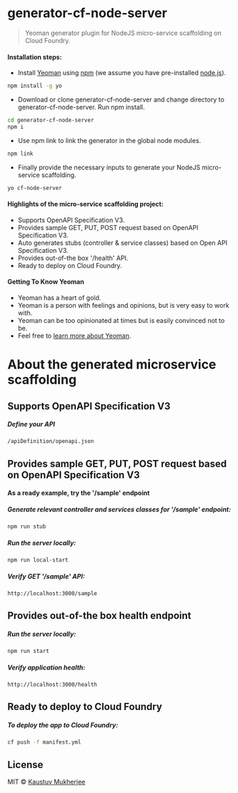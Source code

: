 # generator-cf-node-server
> Yeoman generator plugin for NodeJS micro-service scaffolding on Cloud Foundry.

#### Installation steps:

- Install [Yeoman](http://yeoman.io) using [npm](https://www.npmjs.com/) (we assume you have pre-installed [node.js](https://nodejs.org/)).

```bash
npm install -g yo
```
- Download or clone generator-cf-node-server and change directory to generator-cf-node-server. Run npm install.

```bash
cd generator-cf-node-server
npm i
```

- Use npm link to link the generator in the global node modules.

```bash
npm link
```

- Finally provide the necessary inputs to generate your NodeJS micro-service scaffolding.

```bash
yo cf-node-server
```

#### Highlights of the micro-service scaffolding project:
- Supports OpenAPI Specification V3.
- Provides sample GET, PUT, POST request based on OpenAPI Specification V3.
- Auto generates stubs (controller & service classes) based on Open API Specification V3.
- Provides out-of-the box '/health' API.
- Ready to deploy on Cloud Foundry.

#### Getting To Know Yeoman

 * Yeoman has a heart of gold.
 * Yeoman is a person with feelings and opinions, but is very easy to work with.
 * Yeoman can be too opinionated at times but is easily convinced not to be.
 * Feel free to [learn more about Yeoman](http://yeoman.io/).
 
# About the generated microservice scaffolding

## Supports OpenAPI Specification V3
##### Define your API
```bash
/apiDefinition/openapi.json
```
## Provides sample GET, PUT, POST request based on OpenAPI Specification V3
#### As a ready example, try the '/sample' endpoint
##### Generate relevant controller and services classes for '/sample' endpoint:
```bash
npm run stub
```
##### Run the server locally:
```bash
npm run local-start
```
##### Verify GET '/sample' API:
```bash
http://localhost:3000/sample
```
## Provides out-of-the box health endpoint
##### Run the server locally:
```bash
npm run start
```
##### Verify application health:
```bash
http://localhost:3000/health
```
## Ready to deploy to Cloud Foundry
##### To deploy the app to Cloud Foundry:
```bash
cf push -f manifest.yml
```
## License

MIT © [Kaustuv Mukherjee]()


[npm-image]: https://badge.fury.io/js/generator-cf-node-server.svg
[npm-url]: https://npmjs.org/package/generator-cf-node-server
[travis-image]: https://travis-ci.org/KaustuvMukherjee/generator-cf-node-server.svg?branch=master
[travis-url]: https://travis-ci.org/KaustuvMukherjee/generator-cf-node-server
[daviddm-image]: https://david-dm.org/KaustuvMukherjee/generator-cf-node-server.svg?theme=shields.io
[daviddm-url]: https://david-dm.org/KaustuvMukherjee/generator-cf-node-server

